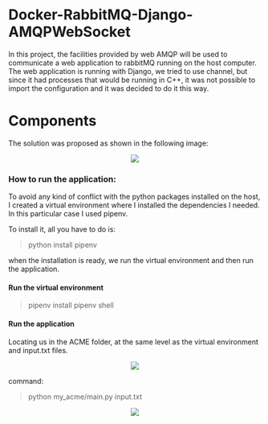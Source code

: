 # Docker-RabbitMQ-Django-AMQPWebSocket
In this project, the facilities provided by web AMQP will be used to communicate a web application to rabbitMQ running on the host computer. The web application is running with Django, we tried to use channel, but since it had processes that would be running in C++, it was not possible to import the configuration and it was decided to do it this way.

# Components
The solution was proposed as shown in the following image:

<p align="center">
  <img src="images/Components.png">
  <br/>
</p>


### How to run the application:
To avoid any kind of conflict with the python packages installed on the host, I created a virtual environment where I installed the dependencies I needed. In this particular case I used pipenv.

To install it, all you have to do is:

> python install pipenv
 
when the installation is ready, we run the virtual environment and then run the application.
#### Run the virtual environment

> pipenv install
> pipenv shell

#### Run the application
Locating us in the ACME folder, at the same level as the virtual environment and input.txt files.

<p align="center">
  <img src="images/layout_project.png">
  <br/>
</p>

command:

> python my_acme/main.py input.txt

<p align="center">
  <img src="images/application.png">
  <br/>
</p>

